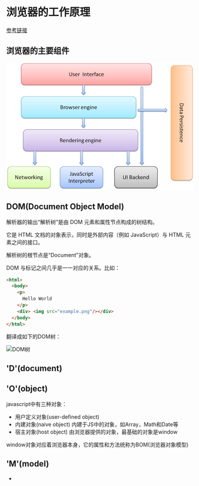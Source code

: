 # 浏览器的工作原理
[参考链接](http://www.html5rocks.com/zh/tutorials/internals/howbrowserswork/)
## 浏览器的主要组件
 ![layers](https://github.com/IVYGOU/pictures/blob/master/layers.png)
 
## DOM(Document Object Model)
解析器的输出“解析树”是由 DOM 元素和属性节点构成的树结构。     

它是 HTML 文档的对象表示，同时是外部内容（例如 JavaScript）与 HTML 元素之间的接口。    

解析树的根节点是“Document”对象。

DOM 与标记之间几乎是一一对应的关系。比如：   

```html
<html>
  <body>
    <p>
      Hello World
    </p>
    <div> <img src="example.png"/></div>
  </body>
</html>
```
翻译成如下的DOM树：   

 ![DOM树](http://www.html5rocks.com/zh/tutorials/internals/howbrowserswork/image015.png)
 
 ## 'D'(document)
 ## 'O'(object)
 javascript中有三种对象：
* 用户定义对象(user-defined object)
* 内建对象(naive object)
内建于JS中的对象，如Array，Math和Date等
* 宿主对象(host object)
由浏览器提供的对象，最基础的对象是window    

window对象对应着浏览器本身，它的属性和方法统称为BOM(浏览器对象模型)

 ## 'M'(model)
*
